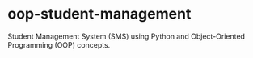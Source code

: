 # oop-student-management
 Student Management System (SMS) using Python and Object-Oriented Programming (OOP) concepts.
